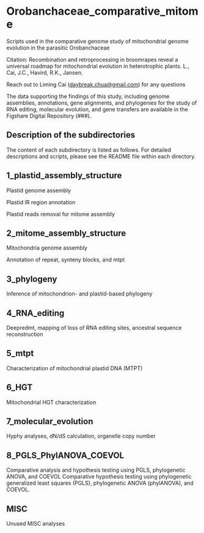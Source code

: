 # Orobanchaceae_comparative_mitome
Scripts used in the comparative genome study of mitochondrial genome evolution in the parasitic Orobanchaceae

Citation: Recombination and retroprocessing in broomrapes reveal a universal roadmap for mitochondrial evolution in heterotrophic plants. L., Cai, J.C., Havird, R.K., Jansen. 


Reach out to Liming Cai (daybreak.chua@gmail.com) for any questions

The data supporting the findings of this study, including genome assemblies, annotations, gene alignments, and phylogenies for the study of RNA editing, molecular evolution, and gene transfers are available in the Figshare Digital Repository (###).


Description of the subdirectories
----------------------
The content of each subdirectory is listed as follows. For detailed descriptions and scripts, please see the README file within each directory.

## 1_plastid_assembly_structure
  
  Plastid genome assembly

  Plastid IR region annotation
  
  Plastid reads removal for mitome assembly
## 2_mitome_assembly_structure

  Mitochondria genome assembly

  Annotation of repeat, synteny blocks, and mtpt

## 3_phylogeny

  Inference of mitochondrion- and plastid-based phylogeny

## 4_RNA_editing

  Deepredmt, mapping of loss of RNA editing sites, ancestral sequence reconstruction

## 5_mtpt

  Characterization of mitochondrial plastid DNA (MTPT)
  
## 6_HGT

  Mitochondrial HGT characterization

## 7_molecular_evolution

  Hyphy analyses, dN/dS calculation, organelle copy number

## 8_PGLS_PhylANOVA_COEVOL

  Comparative analysis and hypothesis testing using PGLS, phylogenetic ANOVA, and COEVOL 
  Comparative hypothesis testing using phylogenetic generalized least squares (PGLS), phylogenetic ANOVA (phylANOVA), and COEVOL.

## MISC

  Unused MISC analyses

